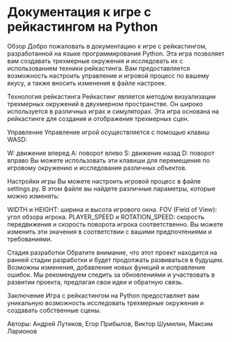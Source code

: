 <h1>Документация к игре с рейкастингом на Python</h1>
Обзор
Добро пожаловать в документацию к игре с рейкастингом, разработанной на языке программирования Python. 
Эта игра позволяет вам создавать трехмерные окружения и исследовать их с использованием техники рейкастинга. 
Вам предоставляется возможность настроить управление и игровой процесс по вашему вкусу, а также вносить изменения 
в файле настроек.

Технология рейкастинга
Рейкастинг является методом визуализации трехмерных окружений в двухмерном пространстве. Он широко используется в
различных играх и симуляторах. Эта игра основана на рейкастинге для создания и отображения трехмерных сцен.

Управление
Управление игрой осуществляется с помощью клавиш WASD:

W: движение вперед
A: поворот влево
S: движение назад
D: поворот вправо
Вы можете использовать эти клавиши для перемещения по игровому окружению и исследования различных объектов.

Настройки игры
Вы можете настроить игровой процесс в файле settings.py. В этом файле вы найдете различные параметры, 
которые можно изменять:

WIDTH и HEIGHT: ширина и высота игрового окна.
FOV (Field of View): угол обзора игрока.
PLAYER_SPEED и ROTATION_SPEED: скорость передвижения и скорость поворота игрока соответственно.
Вы можете изменить эти значения в соответствии с вашими предпочтениями и требованиями.

Стадия разработки
Обратите внимание, что этот проект находится на ранней стадии разработки и будет продолжать развиваться в будущем. 
Возможны изменения, добавление новых функций и исправление ошибок. Мы рекомендуем следить за обновлениями и участвовать
в развитии проекта, предлагая свои идеи и обратную связь.

Заключение
Игра с рейкастингом на Python предоставляет вам уникальную возможность исследовать трехмерные окружения и создавать
собственные сцены.

Авторы: Андрей Лутиков, Егор Прибылов, Виктор Шумилин, Максим Ларионов
